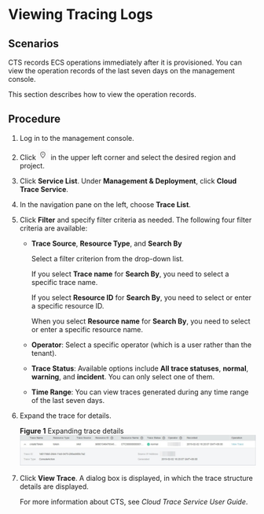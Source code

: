 # Viewing Tracing Logs<a name="EN-US_TOPIC_0116266207"></a>

## Scenarios<a name="section348215012500"></a>

CTS records ECS operations immediately after it is provisioned. You can view the operation records of the last seven days on the management console.

This section describes how to view the operation records.

## Procedure<a name="section19713162125313"></a>

1.  Log in to the management console.
2.  Click  ![](figures/icon-region-0.png)  in the upper left corner and select the desired region and project.
3.  Click  **Service List**. Under  **Management & Deployment**, click  **Cloud Trace Service**.
4.  In the navigation pane on the left, choose  **Trace List**.
5.  Click  **Filter**  and specify filter criteria as needed. The following four filter criteria are available:
    -   **Trace Source**,  **Resource Type**, and  **Search By**

        Select a filter criterion from the drop-down list.

        If you select  **Trace name**  for  **Search By**, you need to select a specific trace name.

        If you select  **Resource ID**  for  **Search By**, you need to select or enter a specific resource ID.

        When you select  **Resource name**  for  **Search By**, you need to select or enter a specific resource name.

    -   **Operator**: Select a specific operator \(which is a user rather than the tenant\).
    -   **Trace Status**: Available options include  **All trace statuses**,  **normal**,  **warning**, and  **incident**. You can only select one of them.
    -   **Time Range**: You can view traces generated during any time range of the last seven days.

6.  Expand the trace for details.

    **Figure  1**  Expanding trace details<a name="fig16725521195316"></a>  
    ![](figures/expanding-trace-details.jpg "expanding-trace-details")

7.  Click  **View Trace**. A dialog box is displayed, in which the trace structure details are displayed.

    For more information about CTS, see  _Cloud Trace Service User Guide_.


